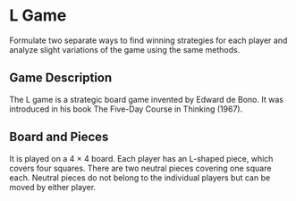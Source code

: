 # L Game

Formulate two separate ways to find winning strategies for each player and analyze slight variations of the game using the same methods.

## Game Description
The L game is a strategic board game invented by Edward de Bono. It was introduced in his book The Five-Day Course in Thinking (1967).

## Board and Pieces
It is played on a 4 × 4 board. Each player has an L-shaped piece, which covers four squares. There are two neutral pieces covering one square each. Neutral pieces do not belong to the individual players but can be moved by either player.
